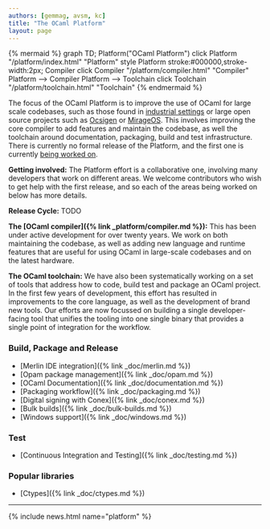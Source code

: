 ```yaml
---
authors: [gemmag, avsm, kc]
title: "The OCaml Platform"
layout: page
---
```


{% mermaid %}
graph TD;
Platform("OCaml Platform")
click Platform "/platform/index.html" "Platform"
style Platform stroke:#000000,stroke-width:2px;
Compiler
click Compiler "/platform/compiler.html" "Compiler"
Platform --> Compiler
Platform --> Toolchain
click Toolchain "/platform/toolchain.html" "Toolchain"
{% endmermaid %}

The focus of the OCaml Platform is to improve the use of OCaml for large scale codebases, such as those found in [industrial settings](https://ocaml.org/consortium/) or large open source projects such as [Ocsigen](http://ocsigen.io) or [MirageOS](https://mirage.io).  This involves improving the core compiler to add features and maintain the codebase, as well the toolchain around documentation, packaging, build and test infrastructure.  There is currently no formal release of the Platform, and the first one is currently [being worked on](/platform/bob.html).

**Getting involved:** The Platform effort is a collaborative one, involving many developers that work on different areas.  We welcome contributors who wish to get help with the first release, and so each of the areas being worked on below has more details.

**Release Cycle:** TODO


**The [OCaml compiler]({% link _platform/compiler.md %}):** This has been under active development for over twenty years. We work on both maintaining the codebase, as well as adding new language and runtime features that are useful for using OCaml in large-scale codebases and on the latest hardware.

**The OCaml toolchain:** We have also been systematically working on a set of tools that address how to code, build test and package an OCaml project.  In the first few years of development, this effort has resulted in improvements to the core language, as well as the development of brand new tools. Our efforts are now focussed on building a single developer-facing tool that unifies the tooling into one single binary that provides a single point of integration for the workflow.

### Build, Package and Release

* [Merlin IDE integration]({% link _doc/merlin.md %})
* [Opam package management]({% link _doc/opam.md %})
* [OCaml Documentation]({% link _doc/documentation.md %})
* [Packaging workflow]({% link _doc/packaging.md %})
* [Digital signing with Conex]({% link _doc/conex.md %})
* [Bulk builds]({% link _doc/bulk-builds.md %})
* [Windows support]({% link _doc/windows.md %})

### Test

* [Continuous Integration and Testing]({% link _doc/testing.md %})

### Popular libraries

* [Ctypes]({% link _doc/ctypes.md %})

----

{% include news.html name="platform" %}
